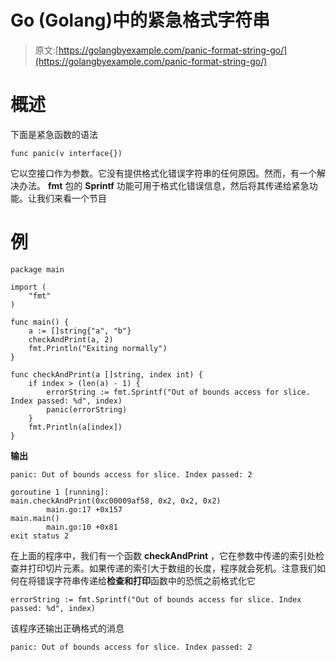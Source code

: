 # Go (Golang)中的紧急格式字符串

> 原文:[https://golangbyexample.com/panic-format-string-go/](https://golangbyexample.com/panic-format-string-go/)

# **概述**

下面是紧急函数的语法

```
func panic(v interface{})
```

它以空接口作为参数。它没有提供格式化错误字符串的任何原因。然而，有一个解决办法。 **fmt** 包的 **Sprintf** 功能可用于格式化错误信息，然后将其传递给紧急功能。让我们来看一个节目

# **例**

```
package main

import (
	"fmt"
)

func main() {
	a := []string{"a", "b"}
	checkAndPrint(a, 2)
	fmt.Println("Exiting normally")
}

func checkAndPrint(a []string, index int) {
	if index > (len(a) - 1) {
		errorString := fmt.Sprintf("Out of bounds access for slice. Index passed: %d", index)
		panic(errorString)
	}
	fmt.Println(a[index])
}
```

**输出**

```
panic: Out of bounds access for slice. Index passed: 2

goroutine 1 [running]:
main.checkAndPrint(0xc00009af58, 0x2, 0x2, 0x2)
        main.go:17 +0x157
main.main()
        main.go:10 +0x81
exit status 2
```

在上面的程序中，我们有一个函数 **checkAndPrint** ，它在参数中传递的索引处检查并打印切片元素。如果传递的索引大于数组的长度，程序就会死机。注意我们如何在将错误字符串传递给**检查和打印**函数中的恐慌之前格式化它

```
errorString := fmt.Sprintf("Out of bounds access for slice. Index passed: %d", index)
```

该程序还输出正确格式的消息

```
panic: Out of bounds access for slice. Index passed: 2
```